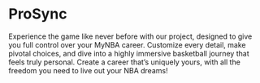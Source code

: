 # ProSync
Experience the game like never before with our project, designed to give you full control over your MyNBA career. Customize every detail, make pivotal choices, and dive into a highly immersive basketball journey that feels truly personal. Create a career that’s uniquely yours, with all the freedom you need to live out your NBA dreams!
